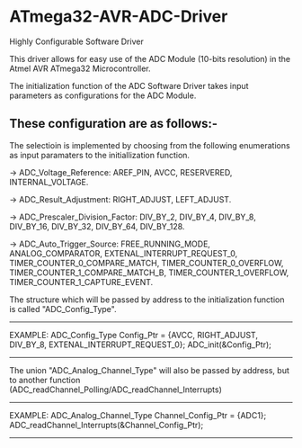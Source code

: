 # ATmega32-AVR-ADC-Driver
Highly Configurable Software Driver

This driver allows for easy use of the ADC Module (10-bits resolution) in the Atmel AVR ATmega32 Microcontroller.

The initialization function of the ADC Software Driver takes input parameters as configurations for the ADC Module.

These configuration are as follows:-
------------------------------------

The selectioin is implemented by choosing from the following enumerations as input paramaters to the initiallization function.
 
 -> ADC_Voltage_Reference: 
    AREF_PIN, AVCC, RESERVERED, INTERNAL_VOLTAGE.
  
 -> ADC_Result_Adjustment:
    RIGHT_ADJUST, LEFT_ADJUST.
    
 -> ADC_Prescaler_Division_Factor:
    	  DIV_BY_2,
	  DIV_BY_4,
	  DIV_BY_8,
	  DIV_BY_16,
	  DIV_BY_32,
	  DIV_BY_64,
	  DIV_BY_128.
 
 -> ADC_Auto_Trigger_Source:
          FREE_RUNNING_MODE,
	  ANALOG_COMPARATOR,
	  EXTENAL_INTERRUPT_REQUEST_0,
	  TIMER_COUNTER_0_COMPARE_MATCH,
	  TIMER_COUNTER_0_OVERFLOW,
	  TIMER_COUNTER_1_COMPARE_MATCH_B,
	  TIMER_COUNTER_1_OVERFLOW,
	  TIMER_COUNTER_1_CAPTURE_EVENT.
    
 
The structure which will be passed by address to the initialization function is called "ADC_Config_Type".

**************************************************************************************************************
EXAMPLE: ADC_Config_Type Config_Ptr = {AVCC, RIGHT_ADJUST, DIV_BY_8, EXTENAL_INTERRUPT_REQUEST_0};
ADC_init(&Config_Ptr);
**************************************************************************************************************


The union "ADC_Analog_Channel_Type" will also be passed by address, but to another function (ADC_readChannel_Polling/ADC_readChannel_Interrupts)

*************************************************************************
EXAMPLE: ADC_Analog_Channel_Type Channel_Config_Ptr = {ADC1};
ADC_readChannel_Interrupts(&Channel_Config_Ptr);
*************************************************************************





